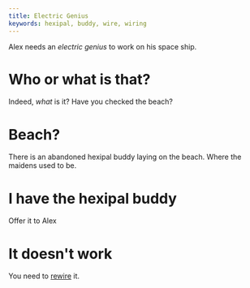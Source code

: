 ```yaml
---
title: Electric Genius
keywords: hexipal, buddy, wire, wiring
---
```


Alex needs an _electric genius_ to work on his space ship.

# Who or what is that?
Indeed, _what_ is it? Have you checked the beach?

# Beach?
There is an abandoned hexipal buddy laying on the beach. Where the maidens used to be.

# I have the hexipal buddy
Offer it to Alex

# It doesn't work
You need to [rewire](085-wiring.md) it.
